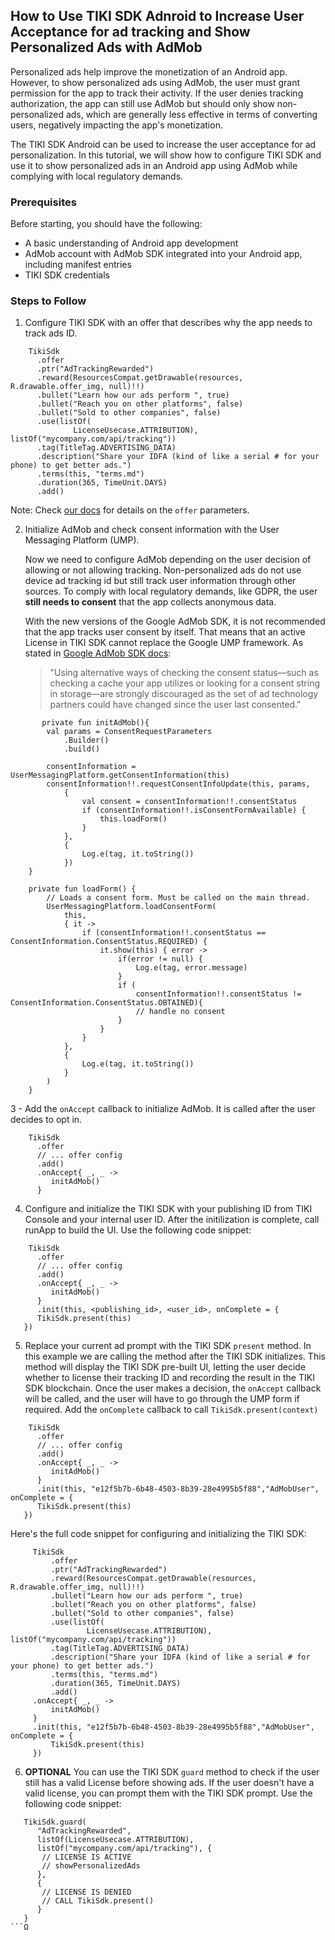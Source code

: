 ## How to Use TIKI SDK Adnroid to Increase User Acceptance for ad tracking and Show Personalized Ads with AdMob

Personalized ads help improve the monetization of an Android app. However, to show personalized ads using AdMob, the user must grant permission for the app to track their activity. If the user denies tracking authorization, the app can still use AdMob but should only show non-personalized ads, which are generally less effective in terms of converting users, negatively impacting the app's monetization.

The TIKI SDK Android can be used to increase the user acceptance for ad personalization. In this tutorial, we will show how to configure TIKI SDK and use it to show personalized ads in an Android app using AdMob while complying with local regulatory demands.

### Prerequisites

Before starting, you should have the following:
- A basic understanding of Android app development
- AdMob account with AdMob SDK integrated into your Android app, including manifest entries
- TIKI SDK credentials

### Steps to Follow

1. Configure TIKI SDK with an offer that describes why the app needs to track ads ID.

```
    TikiSdk
      .offer
      .ptr("AdTrackingRewarded")
      .reward(ResourcesCompat.getDrawable(resources, R.drawable.offer_img, null)!!)
      .bullet("Learn how our ads perform ", true)
      .bullet("Reach you on other platforms", false)
      .bullet("Sold to other companies", false)
      .use(listOf(
              LicenseUsecase.ATTRIBUTION), listOf("mycompany.com/api/tracking"))
      .tag(TitleTag.ADVERTISING_DATA)
      .description("Share your IDFA (kind of like a serial # for your phone) to get better ads.")
      .terms(this, "terms.md")
      .duration(365, TimeUnit.DAYS)
      .add()
```
Note: Check [our docs]() for details on the `offer` parameters.

2. Initialize AdMob and check consent information with the User Messaging Platform (UMP).

   Now we need to configure AdMob depending on the user decision of allowing or not allowing tracking. Non-personalized ads do not use device ad tracking id but still track user information through other sources. To comply with local regulatory demands, like GDPR, the user **still needs to consent** that the app collects anonymous data.

   With the new versions of the Google AdMob SDK, it is not recommended that the app tracks user consent by itself. That means that an active License in TIKI SDK cannot replace the Google UMP framework. As stated in [Google AdMob SDK docs](https://developers.google.com/admob/flutter/privacy?hl=en#display-message):
   > "Using alternative ways of checking the consent status—such as checking a cache your app utilizes or looking for a consent string in storage—are strongly discouraged as the set of ad technology partners could have changed since the user last consented."

```
       private fun initAdMob(){
        val params = ConsentRequestParameters
            .Builder()
            .build()

        consentInformation = UserMessagingPlatform.getConsentInformation(this)
        consentInformation!!.requestConsentInfoUpdate(this, params,
            {
                val consent = consentInformation!!.consentStatus
                if (consentInformation!!.isConsentFormAvailable) {
                    this.loadForm()
                }
            },
            {
                Log.e(tag, it.toString())
            })
    }

    private fun loadForm() {
        // Loads a consent form. Must be called on the main thread.
        UserMessagingPlatform.loadConsentForm(
            this,
            { it ->
                if (consentInformation!!.consentStatus == ConsentInformation.ConsentStatus.REQUIRED) {
                    it.show(this) { error ->
                        if(error != null) {
                            Log.e(tag, error.message)
                        }
                        if (
                            consentInformation!!.consentStatus != ConsentInformation.ConsentStatus.OBTAINED){
                            // handle no consent
                        }
                    }
                }
            },
            {
                Log.e(tag, it.toString())
            }
        )
    }
```

3 - Add the `onAccept` callback to initialize AdMob. It is called after the user decides to opt in.

```
    TikiSdk
      .offer
      // ... offer config
      .add()
      .onAccept{ _, _ ->
         initAdMob()
      }
```

4. Configure and initialize the TIKI SDK with your publishing ID from TIKI Console and your internal user ID. After the initilization is complete, call runApp to build the UI. Use the following code snippet:

```
    TikiSdk
      .offer
      // ... offer config
      .add()
      .onAccept{ _, _ ->
         initAdMob()
      }
      .init(this, <publishing_id>, <user_id>, onComplete = {
      TikiSdk.present(this)
   })
```

5. Replace your current ad prompt with the TIKI SDK `present` method. In this example we are calling the method after the TIKI SDK initializes. This method will display the TIKI SDK pre-built UI, letting the user decide whether to license their tracking ID and recording the result in the TIKI SDK blockchain. Once the user makes a decision, the `onAccept` callback will be called, and the user will have to go through the UMP form if required. Add the `onComplete` callback to call `TikiSdk.present(context)`

```
    TikiSdk
      .offer
      // ... offer config
      .add()
      .onAccept{ _, _ ->
         initAdMob()
      }
      .init(this, "e12f5b7b-6b48-4503-8b39-28e4995b5f88","AdMobUser", onComplete = {
      TikiSdk.present(this)
   })
```

Here's the full code snippet for configuring and initializing the TIKI SDK:

```
     TikiSdk
         .offer
         .ptr("AdTrackingRewarded")
         .reward(ResourcesCompat.getDrawable(resources, R.drawable.offer_img, null)!!)
         .bullet("Learn how our ads perform ", true)
         .bullet("Reach you on other platforms", false)
         .bullet("Sold to other companies", false)
         .use(listOf(
                 LicenseUsecase.ATTRIBUTION), listOf("mycompany.com/api/tracking"))
         .tag(TitleTag.ADVERTISING_DATA)
         .description("Share your IDFA (kind of like a serial # for your phone) to get better ads.")
         .terms(this, "terms.md")
         .duration(365, TimeUnit.DAYS)
         .add()
     .onAccept{ _, _ ->
         initAdMob()
     }
     .init(this, "e12f5b7b-6b48-4503-8b39-28e4995b5f88","AdMobUser", onComplete = {
         TikiSdk.present(this)
     })
```

6. **OPTIONAL** You can use the TIKI SDK `guard` method to check if the user still has a valid License before showing ads. If the user doesn't have a valid license, you can prompt them with the TIKI SDK prompt. Use the following code snippet:

```
   TikiSdk.guard(
      "AdTrackingRewarded", 
      listOf(LicenseUsecase.ATTRIBUTION), 
      listOf("mycompany.com/api/tracking"), {
       // LICENSE IS ACTIVE
       // showPersonalizedAds
      },
      {
       // LICENSE IS DENIED
       // CALL TikiSdk.present()
      }
   }
```Ω